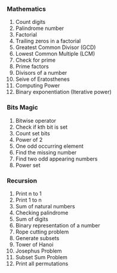 ### Mathematics
1. Count digits
2. Palindrome number
3. Factorial
4. Trailing zeros in a factorial
5. Greatest Common Divisor (GCD)
6. Lowest Common Multiple (LCM)
7. Check for prime
8. Prime factors
9. Divisors of a number
10. Seive of Eratosthenes
11. Computing Power
12. Binary exponentiation (Iterative power)

### Bits Magic
1. Bitwise operator
2. Check if kth bit is set
3. Count set bits
4. Power of 2
5. One odd occurring element
6. Find the missing number
7. Find two odd appearing numbers
8. Power set

### Recursion
1. Print n to 1
2. Print 1 to n
3. Sum of natural numbers
4. Checking palindrome
5. Sum of digits
6. Binary representation of a number
7. Rope cutting problem
8. Generate subsets
9. Tower of Hanoi
10. Josephus Problem
11. Subset Sum Problem
12. Print all permutations